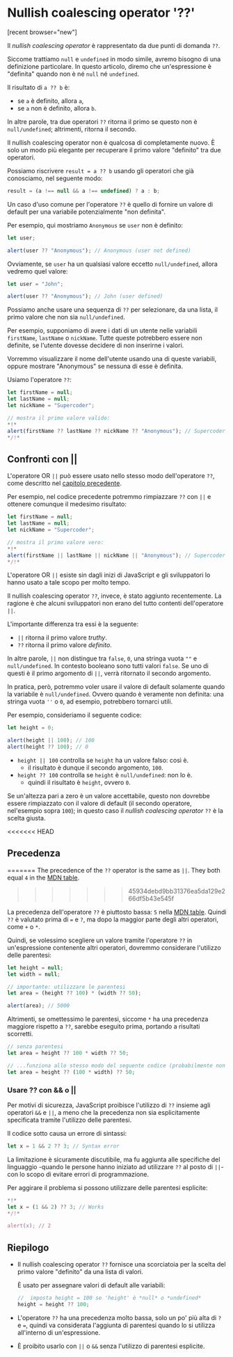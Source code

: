 # Nullish coalescing operator '??'

[recent browser="new"]

Il *nullish coalescing operator* è rappresentato da due punti di domanda `??`.

Siccome trattiamo `null` e `undefined` in modo simile, avremo bisogno di una definizione particolare. In questo articolo, diremo che un'espressione è "definita" quando non è né `null` né `undefined`.

Il risultato di `a ?? b` è:
- se `a` è definito, allora `a`,
- se `a` non è definito, allora `b`.

In altre parole, tra due operatori `??` ritorna il primo se questo non è `null/undefined`; altrimenti, ritorna il secondo.

Il nullish coalescing operator non è qualcosa di completamente nuovo. È solo un modo più elegante per recuperare il primo valore "definito" tra due operatori.

Possiamo riscrivere `result = a ?? b` usando gli operatori che già conosciamo, nel seguente modo:

```js
result = (a !== null && a !== undefined) ? a : b;
```

Un caso d'uso comune per l'operatore `??` è quello di fornire un valore di default per una variabile potenzialmente "non definita".

Per esempio, qui mostriamo `Anonymous` se `user` non è definito:

```js run
let user;

alert(user ?? "Anonymous"); // Anonymous (user not defined)
```

Ovviamente, se `user` ha un qualsiasi valore eccetto `null/undefined`, allora vedremo quel valore:

```js run
let user = "John";

alert(user ?? "Anonymous"); // John (user defined)
```

Possiamo anche usare una sequenza di `??` per selezionare, da una lista, il primo valore che non sia `null/undefined`.

Per esempio, supponiamo di avere i dati di un utente nelle variabili `firstName`, `lastName` o `nickName`. Tutte queste potrebbero essere non definite, se l'utente dovesse decidere di non inserirne i valori.

Vorremmo visualizzare il nome dell'utente usando una di queste variabili, oppure mostrare "Anonymous" se nessuna di esse è definita.

Usiamo l'operatore `??`:

```js run
let firstName = null;
let lastName = null;
let nickName = "Supercoder";

// mostra il primo valore valido:
*!*
alert(firstName ?? lastName ?? nickName ?? "Anonymous"); // Supercoder
*/!*
```

## Confronti con ||

L'operatore OR `||` può essere usato nello stesso modo dell'operatore `??`, come descritto nel [capitolo precedente](info:logical-operators#or-finds-the-first-truthy-value).

Per esempio, nel codice precedente potremmo rimpiazzare `??` con `||` e ottenere comunque il medesimo risultato:

```js run
let firstName = null;
let lastName = null;
let nickName = "Supercoder";

// mostra il primo valore vero:
*!*
alert(firstName || lastName || nickName || "Anonymous"); // Supercoder
*/!*
```

L'operatore OR `||` esiste sin dagli inizi di JavaScript e gli sviluppatori lo hanno usato a tale scopo per molto tempo.

Il nullish coalescing operator `??`, invece, è stato aggiunto  recentemente. La ragione è che alcuni sviluppatori non erano del tutto contenti dell'operatore `||`.

L'importante differenza tra essi è la seguente:
- `||` ritorna il primo valore *truthy*.
- `??` ritorna il primo valore *definito*.

In altre parole, `||` non distingue tra `false`, `0`, una stringa vuota `""` e `null/undefined`. In contesto booleano sono tutti valori `false`. Se uno di questi è il primo argomento di `||`, verrà ritornato il secondo argomento.

In pratica, però, potremmo voler usare il valore di default solamente quando la variabile è `null/undefined`. Ovvero quando è veramente non definita: una stringa vuota `''` o `0`, ad esempio, potrebbero tornarci utili.

Per esempio, consideriamo il seguente codice:

```js run
let height = 0;

alert(height || 100); // 100
alert(height ?? 100); // 0
```

- `height || 100` controlla se `height` ha un valore falso: così è.
    - il risultato è dunque il secondo argomento, `100`.
- `height ?? 100` controlla se `height` è `null/undefined`: non lo è.
    - quindi il risultato è `height`, ovvero `0`.

Se un'altezza pari a zero è un valore accettabile, questo non dovrebbe essere rimpiazzato con il valore di default (il secondo operatore, nel'esempio sopra `100`); in questo caso il *nullish coalescing operator* `??` è la scelta giusta.

<<<<<<< HEAD
## Precedenza
=======
The precedence of the `??` operator is the same as `||`. They both equal `4` in the [MDN table](https://developer.mozilla.org/en-US/docs/Web/JavaScript/Reference/Operators/Operator_Precedence#Table).
>>>>>>> 45934debd9bb31376ea5da129e266df5b43e545f

La precedenza dell'operatore `??` è piuttosto bassa: `5` nella [MDN table](https://developer.mozilla.org/en-US/docs/Web/JavaScript/Reference/Operators/Operator_Precedence#Table). Quindi `??` è valutato prima di `=` e `?`, ma dopo la maggior parte degli altri operatori, come `+` o `*`.

Quindi, se volessimo scegliere un valore tramite l'operatore `??` in un'espressione contenente altri operatori, dovremmo considerare l'utilizzo delle parentesi:

```js run
let height = null;
let width = null;

// importante: utilizzare le parentesi
let area = (height ?? 100) * (width ?? 50);

alert(area); // 5000
```

Altrimenti, se omettessimo le parentesi, siccome `*` ha una precedenza maggiore rispetto a `??`, sarebbe eseguito prima, portando a risultati scorretti.

```js
// senza parentesi
let area = height ?? 100 * width ?? 50;

// ...funziona allo stesso modo del seguente codice (probabilmente non ciò che vogliamo)
let area = height ?? (100 * width) ?? 50;
```

### Usare ?? con && o ||

Per motivi di sicurezza, JavaScript proibisce l'utilizzo di `??` insieme agli operatori `&&` e `||`, a meno che la precedenza non sia esplicitamente specificata tramite l'utilizzo delle parentesi.

Il codice sotto causa un errore di sintassi:

```js run
let x = 1 && 2 ?? 3; // Syntax error
```

La limitazione è sicuramente discutibile, ma fu aggiunta alle specifiche del linguaggio -quando le persone hanno iniziato ad utilizzare `??` al posto di `||`- con lo scopo di evitare errori di programmazione.

Per aggirare il problema si possono utilizzare delle parentesi esplicite:

```js run
*!*
let x = (1 && 2) ?? 3; // Works
*/!*

alert(x); // 2
```

## Riepilogo

- Il nullish coalescing operator `??` fornisce una scorciatoia per la scelta del primo valore "definito" da una lista di valori.

    È usato per assegnare valori di default alle variabili:

    ```js
    //  imposta height = 100 se 'height' è *null* o *undefined*
    height = height ?? 100;
    ```

- L'operatore `??` ha una precedenza molto bassa, solo un po' più alta di `?` e `=`, quindi va considerata l'aggiunta di parentesi quando lo si utilizza all'interno di un'espressione.
- È proibito usarlo con `||` o `&&` senza l'utilizzo di parentesi esplicite.
